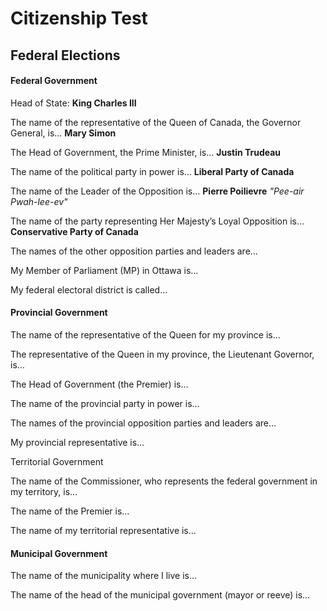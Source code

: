 # Citizenship Test

## Federal Elections

#### Federal Government

Head of State: **King Charles III**

The name of the representative of the Queen of Canada, the Governor General, is… **Mary Simon**

The Head of Government, the Prime Minister, is… **Justin Trudeau**

The name of the political party in power is… **Liberal Party of Canada**

The name of the Leader of the Opposition is… **Pierre Poilievre** _"Pee-air Pwah-lee-ev"_

The name of the party representing Her Majesty’s Loyal Opposition is… **Conservative Party of Canada**

The names of the other opposition parties and leaders are…

My Member of Parliament (MP) in Ottawa is…

My federal electoral district is called…

#### Provincial Government

The name of the representative of the Queen for my province is…

The representative of the Queen in my province, the Lieutenant Governor, is…

The Head of Government (the Premier) is…

The name of the provincial party in power is…

The names of the provincial opposition parties and leaders are…

My provincial representative is…

Territorial Government

The name of the Commissioner, who represents the federal government in my territory, is…

The name of the Premier is…

The name of my territorial representative is…

#### Municipal Government

The name of the municipality where I live is…

The name of the head of the municipal government (mayor or reeve) is…
